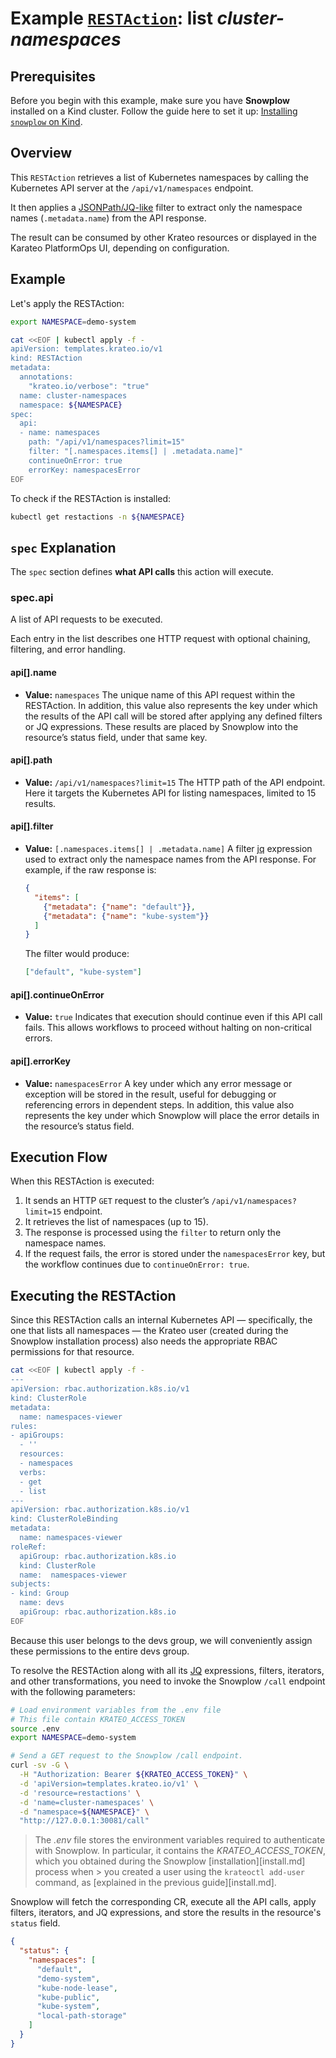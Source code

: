 # Example [`RESTAction`][restactions]: list _cluster-namespaces_

## Prerequisites

Before you begin with this example, make sure you have **Snowplow** installed on a Kind cluster.
Follow the guide here to set it up: [Installing `snowplow` on Kind](howto/install.md).

## Overview

This `RESTAction` retrieves a list of Kubernetes namespaces by calling the Kubernetes API server at the `/api/v1/namespaces` endpoint.

It then applies a [JSONPath/JQ-like][jq] filter to extract only the namespace names (`.metadata.name`) from the API response.

The result can be consumed by other Krateo resources or displayed in the Karateo PlatformOps UI, depending on configuration.

## Example

Let's apply the RESTAction:

```sh {name=restaction-cluster-namespaces}
export NAMESPACE=demo-system

cat <<EOF | kubectl apply -f -
apiVersion: templates.krateo.io/v1
kind: RESTAction
metadata:
  annotations:
    "krateo.io/verbose": "true"
  name: cluster-namespaces
  namespace: ${NAMESPACE}
spec:
  api:
  - name: namespaces
    path: "/api/v1/namespaces?limit=15"
    filter: "[.namespaces.items[] | .metadata.name]"
    continueOnError: true
    errorKey: namespacesError
EOF
```

To check if the RESTAction is installed:

```sh
kubectl get restactions -n ${NAMESPACE}
```

## `spec` Explanation


The `spec` section defines **what API calls** this action will execute.

### **spec.api**

A list of API requests to be executed.

Each entry in the list describes one HTTP request with optional chaining, filtering, and error handling.

#### **api[].name**

* **Value:** `namespaces`
  The unique name of this API request within the RESTAction.
  In addition, this value also represents the key under which the results of the API call will be stored after applying any defined filters or JQ expressions. These results are placed by Snowplow into the resource’s status field, under that same key.

#### **api[].path**

* **Value:** `/api/v1/namespaces?limit=15`
  The HTTP path of the API endpoint.
  Here it targets the Kubernetes API for listing namespaces, limited to 15 results.

#### **api[].filter**

* **Value:** `[.namespaces.items[] | .metadata.name]`
  A filter [jq][jq] expression used to extract only the namespace names from the API response.
  For example, if the raw response is:

  ```json
  {
    "items": [
      {"metadata": {"name": "default"}},
      {"metadata": {"name": "kube-system"}}
    ]
  }
  ```

  The filter would produce:

  ```json
  ["default", "kube-system"]
  ```

#### **api[].continueOnError**

* **Value:** `true`
  Indicates that execution should continue even if this API call fails.
  This allows workflows to proceed without halting on non-critical errors.

#### **api[].errorKey**

* **Value:** `namespacesError`
  A key under which any error message or exception will be stored in the result, useful for debugging or referencing errors in dependent steps.
  In addition, this value also represents the key under which Snowplow will place the error details in the resource’s status field.


## **Execution Flow**

When this RESTAction is executed:

1. It sends an HTTP `GET` request to the cluster’s `/api/v1/namespaces?limit=15` endpoint.
2. It retrieves the list of namespaces (up to 15).
3. The response is processed using the `filter` to return only the namespace names.
4. If the request fails, the error is stored under the `namespacesError` key, but the workflow continues due to `continueOnError: true`.

## Executing the RESTAction

Since this RESTAction calls an internal Kubernetes API — specifically, the one that lists all namespaces — the Krateo user (created during the Snowplow installation process) also needs the appropriate RBAC permissions for that resource.

```sh 
cat <<EOF | kubectl apply -f -
---
apiVersion: rbac.authorization.k8s.io/v1
kind: ClusterRole
metadata:
  name: namespaces-viewer
rules:
- apiGroups:
  - ''
  resources:
  - namespaces
  verbs:
  - get
  - list
---
apiVersion: rbac.authorization.k8s.io/v1
kind: ClusterRoleBinding
metadata:
  name: namespaces-viewer
roleRef:
  apiGroup: rbac.authorization.k8s.io
  kind: ClusterRole
  name:  namespaces-viewer
subjects:
- kind: Group
  name: devs
  apiGroup: rbac.authorization.k8s.io
EOF
```

Because this user belongs to the devs group, we will conveniently assign these permissions to the entire devs group.

To resolve the RESTAction along with all its [JQ][jq] expressions, filters, iterators, and other transformations, you need to invoke the Snowplow `/call` endpoint with the following parameters:

```sh {name=execute-restaction-cluster-namespaces depends=restaction-cluster-namespaces}
# Load environment variables from the .env file
# This file contain KRATEO_ACCESS_TOKEN
source .env
export NAMESPACE=demo-system

# Send a GET request to the Snowplow /call endpoint.
curl -sv -G \
  -H "Authorization: Bearer ${KRATEO_ACCESS_TOKEN}" \
  -d 'apiVersion=templates.krateo.io/v1' \
  -d 'resource=restactions' \
  -d 'name=cluster-namespaces' \
  -d "namespace=${NAMESPACE}" \
  "http://127.0.0.1:30081/call"
```

> The _.env_ file stores the environment variables required to authenticate with Snowplow.
> In particular, it contains the _KRATEO_ACCESS_TOKEN_, which you obtained during the Snowplow [installation][install.md] process when > you created a user using the `krateoctl add-user` command, as [explained in the previous guide][install.md].

Snowplow will fetch the corresponding CR, execute all the API calls, apply filters, iterators, and JQ expressions, and store the results in the resource's `status` field.

```json
{
  "status": {
    "namespaces": [
      "default",
      "demo-system",
      "kube-node-lease",
      "kube-public",
      "kube-system",
      "local-path-storage"
    ]
  }
}
```

[restactions]: restactions.md
[jq]: https://jqlang.org/tutorial/
